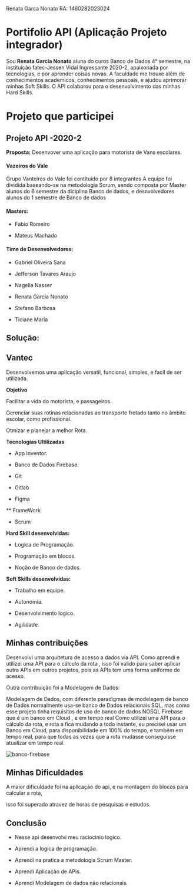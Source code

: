 Renata Garca Nonato RA: 1460282023024



# **Portifolio API (Aplicação Projeto integrador)**

Sou **Renata Garcia Nonato** aluna do curos Banco de Dados 4° semestre, na instituição fatec-Jessen Vidal
Ingressante 2020-2, apaixonada por tecnologias, e por aprender coisas novas.
A faculdade me trouxe além de conhecimentos academicos, conhecimentos pessoais, e ajudou aprimorar minhas Soft Skills.
O API colaborou para o desenvolvimento das minhas Hard Skills.

# **Projeto que participei**

## **Projeto API -2020-2**
**Proposta:** Desenvover uma aplicação para motorista de Vans escolares.

#### **Vazeiros do Vale**
Grupo Vanteiros do Vale foi contituido por 8 integrantes
A equipe foi dividida baseando-se na metodologia Scrum, sendo composta por Master alunos do 6 semestre
da diciplina Banco de dados,
e desnvolvedores alunos do 1 semestre de Banco de dados

#### **Masters:**

- Fabio Romeiro

- Mateus Machado

#### **Time de Desenvolvedores:**

- Gabriel Oliveira Sana

- Jefferson Tavares Araujo

- Nagella Nasser

- Renata Garcia Nonato

- Stefano Barbosa

- Ticiane Maria

## **Solução:**

## **Vantec**

Desenvolvemos uma aplicação versatil, funcional, simples, e facíl de ser utilizada.

**Objetivo**

Facilitar a vida do motorista, e passageiros.

Gerenciar suas rotinas relacionadas ao transporte fretado
tanto no âmbito escolar, como profissional.

Otmizar e planejar a melhor Rota.

**Tecnologias Ultilizadas**

* App Inventor.

* Banco de Dados Firebase.

* Git

* Gitlab

* Figma

** FrameWork

* Scrum

**Hard Skill desenvolvidas:**

* Logica de Programação.

* Programação em blocos.

* Noção de Banco de dados.



**Soft Skills desenvolvidas:**

* Trabalho em equipe.

* Autonomia.

* Desenvolvimento logico.

* Agilidade.

## Minhas contribuições 

Desenvolvi uma arquitetura de acesso a dados via API.
Como aprendi e  utilizei uma API para o cálculo da rota , isso foi valido para saber aplicar outra APIs em outros projetos,
pois as APIs tem uma forma uniforme de acesso.


Outra contribuição foi a Modelagem de Dados:


Modelagem de Dados, com diferente paradigmas de modelagem de banco de Dados normalmente usa-se banco de Dados relacionais SQL, 
mas como esse projeto tinha requisitos de uso de banco de dados NOSQL  Firebase que é um  banco em Cloud , e em tempo real
Como utilizei uma API para o cálculo da rota, e rota a fica mudando a todo instante, eu precisei usar um Banco em Cloud, 
para disponibilidade em 100% do tempo, e também em tempo real, para que todas as vezes que a rota mudasse conseguisse atualizar em tempo real.



![banco-firebase](https://user-images.githubusercontent.com/80370151/170394052-5153aff0-fa6e-430f-a026-9d2668979a53.png)


## Minhas Dificuldades

A maior dificuldade foi na aplicação do api, e na montagem do blocos para calcular a rota,

isso foi superado atravez de horas de pesquisas e estudos.

## Conclusão
* Nesse api desenvolvi meu raciocinio logico.

* Aprendi a logica de programação.

* Aprendi na pratica a metodologia Scrum Master.

* Aprendi Aplicação de APis.

* Aprendi Modelagem de dados não relacionais.


